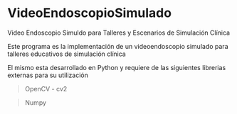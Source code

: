 # VideoEndoscopioSimulado

Video Endoscopio Simuldo para Talleres y Escenarios de Simulación Clínica

Este programa es la implementación de un videoendoscopio simulado para talleres educativos de simulación clínica

El mismo esta desarrollado en Python y requiere de las siguientes librerias externas para su utilización

>OpenCV - cv2

>Numpy


